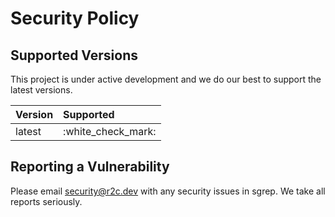 # Security Policy

## Supported Versions

This project is under active development and we do our best to support the latest versions.

| Version | Supported |
| :--- | :--- |
| latest | :white\_check\_mark: |

## Reporting a Vulnerability

Please email security@r2c.dev with any security issues in sgrep. We take all reports seriously.

